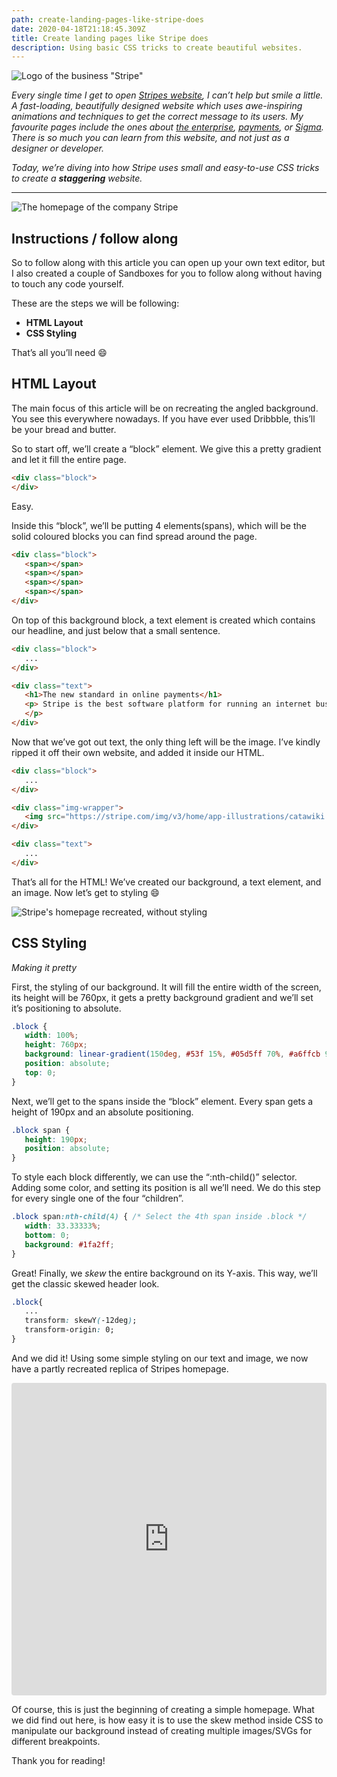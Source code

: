```yaml
---
path: create-landing-pages-like-stripe-does
date: 2020-04-18T21:18:45.309Z
title: Create landing pages like Stripe does
description: Using basic CSS tricks to create beautiful websites.
---
```

![Logo of the business "Stripe"](../../assets/stripe-logo.png)

*Every single time I get to open [Stripes website](https://stripe.com/), I can’t help but smile a little. A fast-loading, beautifully designed website which uses awe-inspiring animations and techniques to get the correct message to its users. My favourite pages include the ones about [the enterprise](https://stripe.com/enterprise), [payments](https://stripe.com/payments), or [Sigma](https://stripe.com/sigma). There is so much you can learn from this website, and not just as a designer or developer.*

*Today, we’re diving into how Stripe uses small and easy-to-use CSS tricks to create a **staggering** website.*

*<hr/>*

![The homepage of the company Stripe](../../assets/stripe-home-page.png)

## Instructions / follow along

So to follow along with this article you can open up your own text editor, but I also created a couple of Sandboxes for you to follow along without having to touch any code yourself.

These are the steps we will be following:

* **HTML Layout**
* **CSS Styling**

That’s all you’ll need 😄

## HTML Layout

The main focus of this article will be on recreating the angled background. You see this everywhere nowadays. If you have ever used Dribbble, this’ll be your bread and butter.

So to start off, we’ll create a “block” element. We give this a pretty gradient and let it fill the entire page.

```html
<div class="block">
</div>
```

Easy.

Inside this “block”, we’ll be putting 4 elements(spans), which will be the solid coloured blocks you can find spread around the page.

```html
<div class="block">
   <span></span>
   <span></span>
   <span></span>
   <span></span>
</div>
```

On top of this background block, a text element is created which contains our headline, and just below that a small sentence.

```html
<div class="block">
   ...
</div>

<div class="text">
   <h1>The new standard in online payments</h1>
   <p> Stripe is the best software platform for running an internet business. We handle billions of dollars every year for forward-thinking businesses around the world.
   </p>
</div>
```

Now that we’ve got out text, the only thing left will be the image. I’ve kindly ripped it off their own website, and added it inside our HTML.

```html
<div class="block">
   ...
</div>

<div class="img-wrapper">
   <img src="https://stripe.com/img/v3/home/app-illustrations/catawiki.svg"/>
</div>

<div class="text">
   ...
</div>
```

That’s all for the HTML! We’ve created our background, a text element, and an image. Now let’s get to styling 😄

![Stripe's homepage recreated, without styling](../../assets/stripe-progress-1.png)

## **CSS Styling**

*Making it pretty*

First, the styling of our background. It will fill the entire width of the screen, its height will be 760px, it gets a pretty background gradient and we’ll set it’s positioning to absolute.

```css
.block {
   width: 100%;
   height: 760px;
   background: linear-gradient(150deg, #53f 15%, #05d5ff 70%, #a6ffcb 94%);
   position: absolute;
   top: 0;
}
```

Next, we’ll get to the spans inside the “block” element. Every span gets a height of 190px and an absolute positioning.

```css
.block span {
   height: 190px;
   position: absolute;
}
```

To style each block differently, we can use the “:nth-child()” selector. Adding some color, and setting its position is all we’ll need. We do this step for every single one of the four “children”.

```css
.block span:nth-child(4) { /* Select the 4th span inside .block */
   width: 33.33333%;
   bottom: 0;
   background: #1fa2ff;
}
```

Great! Finally, we *skew* the entire background on its Y-axis. This way, we’ll get the classic skewed header look.

```css
.block{
   ...
   transform: skewY(-12deg);
   transform-origin: 0;
}
```

And we did it! Using some simple styling on our text and image, we now have a partly recreated replica of Stripes homepage.

<iframe
     src="https://codesandbox.io/embed/result-recreating-stripe-using-simple-css-zcr8l?autoresize=1&fontsize=14&hidenavigation=1&theme=dark&view=preview"
     style="width:100%; height:500px; border:0; border-radius: 4px; overflow:hidden;"
     title="\[Result] - Recreating Stripe using simple CSS"
     allow="accelerometer; ambient-light-sensor; camera; encrypted-media; geolocation; gyroscope; hid; microphone; midi; payment; usb; vr"
     sandbox="allow-forms allow-modals allow-popups allow-presentation allow-same-origin allow-scripts"
   ></iframe>

Of course, this is just the beginning of creating a simple homepage. What we did find out here, is how easy it is to use the skew method inside CSS to manipulate our background instead of creating multiple images/SVGs for different breakpoints.

Thank you for reading!